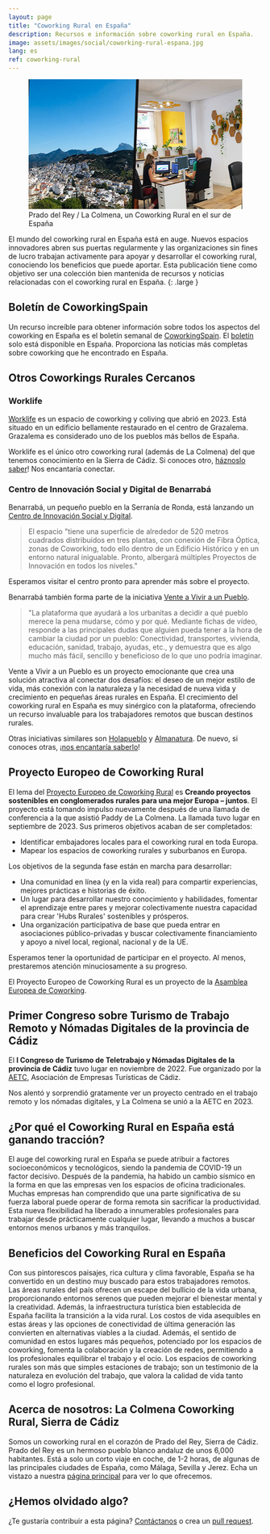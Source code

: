```yaml
---
layout: page
title: "Coworking Rural en España"
description: Recursos e información sobre coworking rural en España.
image: assets/images/social/coworking-rural-espana.jpg
lang: es
ref: coworking-rural
---
```


<figure>
  <img
    src="/assets/images/rural-coworking-spain.jpg"
    srcset="/assets/images/rural-coworking-spain@2x.jpg 2x"
    alt="Collage de un hermoso pueblo blanco español y un espacio de coworking rural"
    height="257"
    width="568"
    loading="lazy"
  />
  <figcaption>Prado del Rey / La Colmena, un Coworking Rural en el sur de España</figcaption>
</figure>

El mundo del coworking rural en España está en auge. Nuevos espacios innovadores abren sus puertas regularmente y las organizaciones sin fines de lucro trabajan activamente para apoyar y desarrollar el coworking rural, conociendo los beneficios que puede aportar. Esta publicación tiene como objetivo ser una colección bien mantenida de recursos y noticias relacionadas con el coworking rural en España.
{: .large }

<!--more-->

## Boletín de CoworkingSpain

Un recurso increíble para obtener información sobre todos los aspectos del coworking en España es el boletín semanal de [CoworkingSpain](https://coworkingspain.es/). El [boletín](https://landing.mailerlite.com/webforms/landing/s7g6n6) solo está disponible en España. Proporciona las noticias más completas sobre coworking que he encontrado en España.

## Otros Coworkings Rurales Cercanos

### Worklife

[Worklife](https://www.worklifecoliving.com/) es un espacio de coworking y coliving que abrió en 2023. Está situado en un edificio bellamente restaurado en el centro de Grazalema. Grazalema es considerado uno de los pueblos más bellos de España.

Worklife es el único otro coworking rural (además de La Colmena) del que tenemos conocimiento en la Sierra de Cádiz. Si conoces otro, [háznoslo saber](/contacto)! Nos encantaría conectar.

### Centro de Innovación Social y Digital de Benarrabá

Benarrabá, un pequeño pueblo en la Serranía de Ronda, está lanzando un [Centro de Innovación Social y Digital](https://www.benarraba.es/14228/centro-de-innovacion-social-y-digital-de-benarraba).

> El espacio "tiene una superficie de alrededor de 520 metros cuadrados distribuidos en tres plantas, con conexión de Fibra Óptica, zonas de Coworking, todo ello dentro de un Edificio Histórico y en un entorno natural inigualable. Pronto, albergará múltiples Proyectos de Innovación en todos los niveles."

Esperamos visitar el centro pronto para aprender más sobre el proyecto.

Benarrabá también forma parte de la iniciativa [Vente a Vivir a un Pueblo](https://venteaviviraunpueblo.com/pueblo/benarraba/).

> "La plataforma que ayudará a los urbanitas a decidir a qué pueblo merece la pena mudarse, cómo y por qué. Mediante fichas de vídeo, responde a las principales dudas que alguien pueda tener a la hora de cambiar la ciudad por un pueblo: Conectividad, transportes, vivienda, educación, sanidad, trabajo, ayudas, etc., y demuestra que es algo mucho más fácil, sencillo y beneficioso de lo que uno podría imaginar.

Vente a Vivir a un Pueblo es un proyecto emocionante que crea una solución atractiva al conectar dos desafíos: el deseo de un mejor estilo de vida, más conexión con la naturaleza y la necesidad de nueva vida y crecimiento en pequeñas áreas rurales en España. El crecimiento del coworking rural en España es muy sinérgico con la plataforma, ofreciendo un recurso invaluable para los trabajadores remotos que buscan destinos rurales.

Otras iniciativas similares son [Holapueblo](https://holapueblo.com/) y [Almanatura](https://almanatura.com/). De nuevo, si conoces otras, [¡nos encantaría saberlo](/contacto)!

## Proyecto Europeo de Coworking Rural

El lema del [Proyecto Europeo de Coworking Rural](https://coworkingassembly.eu/rural-coworking/) es **Creando proyectos sostenibles en conglomerados rurales para una mejor Europa – juntos**. El proyecto está tomando impulso nuevamente después de una llamada de conferencia a la que asistió Paddy de La Colmena. La llamada tuvo lugar en septiembre de 2023. Sus primeros objetivos acaban de ser completados:

- Identificar embajadores locales para el coworking rural en toda Europa.
- Mapear los espacios de coworking rurales y suburbanos en Europa.

Los objetivos de la segunda fase están en marcha para desarrollar:

- Una comunidad en línea (y en la vida real) para compartir experiencias, mejores prácticas e historias de éxito.
- Un lugar para desarrollar nuestro conocimiento y habilidades, fomentar el aprendizaje entre pares y mejorar colectivamente nuestra capacidad para crear 'Hubs Rurales' sostenibles y prósperos.
- Una organización participativa de base que pueda entrar en asociaciones público-privadas y buscar colectivamente financiamiento y apoyo a nivel local, regional, nacional y de la UE.

Esperamos tener la oportunidad de participar en el proyecto. Al menos, prestaremos atención minuciosamente a su progreso.

El Proyecto Europeo de Coworking Rural es un proyecto de la [Asamblea Europea de Coworking](https://coworkingassembly.eu/).

## Primer Congreso sobre Turismo de Trabajo Remoto y Nómadas Digitales de la provincia de Cádiz

El **I Congreso de Turismo de Teletrabajo y Nómadas Digitales de la provincia de Cádiz** tuvo lugar en noviembre de 2022. Fue organizado por la [AETC](https://aetcadiz.com/), Asociación de Empresas Turísticas de Cádiz.

Nos alentó y sorprendió gratamente ver un proyecto centrado en el trabajo remoto y los nómadas digitales, y La Colmena se unió a la AETC en 2023.

## ¿Por qué el Coworking Rural en España está ganando tracción?

El auge del coworking rural en España se puede atribuir a factores socioeconómicos y tecnológicos, siendo la pandemia de COVID-19 un factor decisivo. Después de la pandemia, ha habido un cambio sísmico en la forma en que las empresas ven los espacios de oficina tradicionales. Muchas empresas han comprendido que una parte significativa de su fuerza laboral puede operar de forma remota sin sacrificar la productividad. Esta nueva flexibilidad ha liberado a innumerables profesionales para trabajar desde prácticamente cualquier lugar, llevando a muchos a buscar entornos menos urbanos y más tranquilos.

## Beneficios del Coworking Rural en España

Con sus pintorescos paisajes, rica cultura y clima favorable, España se ha convertido en un destino muy buscado para estos trabajadores remotos. Las áreas rurales del país ofrecen un escape del bullicio de la vida urbana, proporcionando entornos serenos que pueden mejorar el bienestar mental y la creatividad. Además, la infraestructura turística bien establecida de España facilita la transición a la vida rural. Los costos de vida asequibles en estas áreas y las opciones de conectividad de última generación las convierten en alternativas viables a la ciudad. Además, el sentido de comunidad en estos lugares más pequeños, potenciado por los espacios de coworking, fomenta la colaboración y la creación de redes, permitiendo a los profesionales equilibrar el trabajo y el ocio. Los espacios de coworking rurales son más que simples estaciones de trabajo; son un testimonio de la naturaleza en evolución del trabajo, que valora la calidad de vida tanto como el logro profesional.

## Acerca de nosotros: La Colmena Coworking Rural, Sierra de Cádiz

Somos un coworking rural en el corazón de Prado del Rey, Sierra de Cádiz. Prado del Rey es un hermoso pueblo blanco andaluz de unos 6,000 habitantes. Está a solo un corto viaje en coche, de 1-2 horas, de algunas de las principales ciudades de España, como Málaga, Sevilla y Jerez. Echa un vistazo a nuestra [página principal](https://colmenacowork.es/en/) para ver lo que ofrecemos.

## ¿Hemos olvidado algo?

¿Te gustaría contribuir a esta página? [Contáctanos](/contacto) o crea un [pull request](https://github.com/paddyohanlon/colmenacowork).
